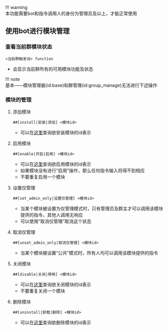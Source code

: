!!! warning  
	本功能需要bot和指令调用人的身份为管理员及以上，才能正常使用
	
## 使用bot进行模块管理

### 查看当前群模块状态

```
<当前群触发词> function
```

* 会显示当前群所有的可用模块功能及状态

!!! note  
	基本——模块管理器(id:base)和群管理(id:group_manage)无法进行下述操作
	
### 模块的管理
1. 添加模块

	```
	##[install|安装|添加] <模块id>
	```

	* 可以在[这里](../available-modules/index.md)查询欲安装模块的id表示

2. 启用模块

	```
	##[enable|开启|启用] <模块id>
	```

	* 可以在[这里](../available-modules/index.md)查询欲启用模块的id表示
	* 如果模块没有进行“启用”操作，那么任何指令输入将得不到相应
	* 不要重复启用一个模块

3. 设置仅管理

	```
	##[set_admin_only|设置仅管理] <模块id>
	```

	* 当某个模块被设置为仅管理模式时，只有管理员及群主才可以调用该模块提供的指令，其他人调用无响应
	* 可以使用“取消仅管理”取消这个状态

4. 取消仅管理

	```
	##[unset_admin_only|取消仅管理] <模块id>
	```

	* 当某个模块被设置“公共”模式时，所有人均可以调用该模块提供的指令

5. 关闭模块

	```
	##[disable|关闭|停用] <模块id>
	```

	* 可以在[这里](../available-modules/index.md)查询欲关闭模块的id表示
	* 不要重复关闭一个模块

6. 删除模块

	```
	##[uninstall|卸载|删除] <模块id>
	```

	* 可以在[这里](../available-modules/index.md)查询欲删除模块的id表示